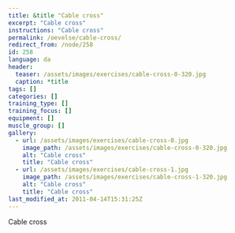 ```yaml
---
title: &title "Cable cross"
excerpt: "Cable cross"
instructions: "Cable cross"
permalink: /oevelse/cable-cross/
redirect_from: /node/258
id: 258
language: da
header:
  teaser: /assets/images/exercises/cable-cross-0-320.jpg
  caption: *title
tags: []
categories: []
training_type: [] 
training_focus: []
equipment: []
muscle_group: []
gallery:
  - url: /assets/images/exercises/cable-cross-0.jpg
    image_path: /assets/images/exercises/cable-cross-0-320.jpg
    alt: "Cable cross"
    title: "Cable cross"
  - url: /assets/images/exercises/cable-cross-1.jpg
    image_path: /assets/images/exercises/cable-cross-1-320.jpg
    alt: "Cable cross"
    title: "Cable cross"
last_modified_at: 2011-04-14T15:31:25Z
---
```


Cable cross

